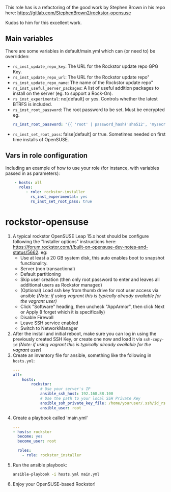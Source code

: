 This role has is a refactoring of the good work by Stephen Brown in his repo 
here: https://gitlab.com/StephenBrown2/rockstor-opensuse

Kudos to him for this excellent work.

## Main variables

There are some variables in default/main.yml which can (or need to) be overridden:

* `rs_inst_update_repo_key`: The URL for the Rockstor update repo GPG Key.
* `rs_inst_update_repo_url`: The URL for the Rockstor update repo"
* `rs_inst_update_repo_name`: The name of the Rockstor update repo"
* `rs_inst_useful_server_packages`: A list of useful addition packages to install on the server (eg. to support a Rock-On).
* `rs_inst_experimental`: no[default] or yes. Controls whether the latest BTRFS is included.
* `rs_inst_root_password`: The root password to be set. Must be encrypted eg. 
    ```yaml
    rs_inst_root_password: "{{ 'root' | password_hash('sha512', 'mysecretsalt') }}"
    ```
 * `rs_inst_set_root_pass`: false[default] or true. Sometimes needed on first time installs of OpenSUSE.

## Vars in role configuration
Including an example of how to use your role (for instance, with variables passed in as parameters):
```yaml
    - hosts: all
      roles:
         - role: rockstor-installer
           rs_inst_experimental: yes
           rs_inst_set_root_pass: true
```           
# rockstor-opensuse

1. A typical rockstor OpenSUSE Leap 15.x host should be configure following the "Installer options" instructions 
here: https://forum.rockstor.com/t/built-on-opensuse-dev-notes-and-status/5662. eg:
   - Use at least a 20 GB system disk, this auto enables boot to snapshot functionality.
   - Server (non transactional)
   - Default partitioning
   - Skip user creation (then only root password to enter and leaves all additional users as Rockstor managed)
   - (Optional) Load ssh key from thumb drive for root user access via ansible
*(Note: if using vagrant this is typically already available for the vagrant user)*
   - Click "Software" heading, then uncheck "AppArmor", then click Next or Apply (I forget which it is specifically)
   - Disable Firewall
   - Leave SSH service enabled
   - Switch to NetworkManager
2. After the install and initial reboot, make sure you can log in using the previously created SSH Key, or 
create one now and load it via `ssh-copy-id`
*(Note: if using vagrant this is typically already available for the vagrant user)*
3. Create an inventory file for ansible, something like the following in `hosts.yml`:
    ```yaml
    ---
    all:
        hosts:
            rockstor:
                # Use your server's IP
                ansible_ssh_host: 192.168.88.100
                # Use the path to your local SSH Private Key
                ansible_ssh_private_key_file: /home/youruser/.ssh/id_rsa_ansible
                ansible_user: root
    ```
4. Create a playbook called 'main.yml'
    ```yaml
    ---
    - hosts: rockstor
      become: yes
      become_user: root
    
      roles:
        - role: rockstor_installer
    ```
5. Run the ansible playbook:
    ```sh
    ansible-playbook -i hosts.yml main.yml
    ```
6. Enjoy your OpenSUSE-based Rockstor!
